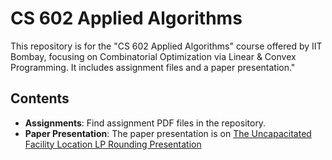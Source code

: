 # CS 602 Applied Algorithms

This repository is for the "CS 602 Applied Algorithms" course offered by IIT Bombay, focusing on Combinatorial Optimization via Linear & Convex Programming. It includes assignment files and a paper presentation."

## Contents

- **Assignments**: Find assignment PDF files in the repository.
- **Paper Presentation**: The paper presentation is on [The Uncapacitated Facility Location LP Rounding Presentation](https://github.com/mlspragna/Applied-Algorithms/blob/main/Paper%20presentation.pptx)
